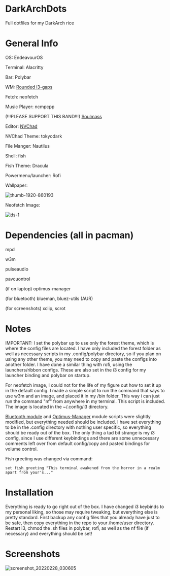# DarkArchDots
Full dotfiles for my DarkArch rice

# General Info
OS: EndeavourOS

Terminal: Alacritty

Bar: Polybar

WM: [Rounded i3-gaps](https://github.com/resloved/i3 "Rounded i3-gaps")

Fetch: neofetch

Music Player: ncmpcpp

(!!!PLEASE SUPPORT THIS BAND!!!) [Soulmass](https://soulmass.bandcamp.com/)

Editor: [NVChad](https://github.com/NvChad/NvChad)

NVChad Theme: tokyodark

File Manger: Nautilus

Shell: fish

Fish Theme: Dracula

Powermenu/launcher: Rofi

Wallpaper: 

![thumb-1920-860193](https://user-images.githubusercontent.com/17256359/155949651-c2cbeb18-89a4-43e7-997e-184351a32524.png)

Neofetch Image: 

![ds-1](https://user-images.githubusercontent.com/17256359/155950035-834f7ec7-952a-4a6c-8dbb-80b0b4158ef4.jpg)


# Dependencies (all in pacman)

mpd

w3m

pulseaudio

pavcuontrol

(if on laptop) optimus-manager

(for bluetooth) blueman, bluez-utils (AUR)

(for screenshots) xclip, scrot

# Notes

IMPORTANT: I set the polybar up to use only the forest theme, which is where the config files are located. I have only included the forest folder as well as necessary scripts in my .config/polybar directory, so if you plan on using any other theme, you may need to copy and paste the configs into another folder. I have done a similar thing with rofi, using the launchers/ribbon configs. These are also set in the i3 config for my launcher binding and polybar on startup.

For neofetch image, I could not for the life of my figure out how to set it up in the default config. I made a simple script to run the command that says to use w3m and an image, and placed it in my /bin folder. This way i can just run the command "nf" from anywhere in my terminal. This script is included. The image is located in the ~/.config/i3 directory.

[Bluetooth module](https://github.com/msaitz/polybar-bluetooth) and [Optimus-Manager](https://github.com/OscarSanner/polybar-optimus-manager) module scripts were slightly modified, but everything needed should be included. I have set everything to be in the .config directory with nothing user specific, so everything should be ready out of the box. The only thing a tad bit strange is my i3 config, since I use different keybindings and there are some unnecessary comments left over from default config/copy and pasted bindings for volume control. 

Fish greeting was changed via command:

```set fish_greeting "This terminal awakened from the horror in a realm apart from your's..."```

# Installation

Everything is ready to go right out of the box. I have changed i3 keybinds to my personal liking, so those may require tweaking, but everything else is pretty standard. First backup any config files that you already have just to be safe, then copy everything in the repo to your /home/user directory. Restart i3, chmod the .sh files in polybar, rofi, as well as the nf file (if necessary) and everything should be set!


# Screenshots

![screenshot_20220228_030605](https://user-images.githubusercontent.com/17256359/155956212-fe55c88a-8b47-4b64-9d55-c4c9127c6939.png)




